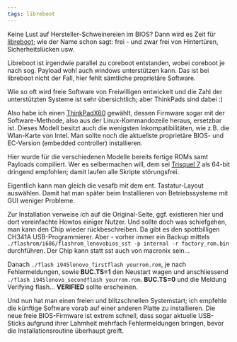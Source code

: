```yaml
---
tags: libreboot
---
```

Keine Lust auf Hersteller-Schweinereien im BIOS? Dann wird es Zeit für [libreboot](https://libreboot.org/); wie der Name schon sagt: frei - und zwar frei von Hintertüren, Sicherheitslücken usw.

Libreboot ist irgendwie parallel zu coreboot entstanden, wobei coreboot je nach sog. Payload wohl auch windows unterstützen kann. Das ist bei libreboot nicht der Fall, hier fehlt sämtliche proprietäre Software.

Wie so oft wird freie Software von Freiwilligen entwickelt und die Zahl der unterstützten Systeme ist sehr übersichtlich; aber ThinkPads sind dabei :)

Also habe ich einen [ThinkPadX60](https://thinkwiki.de/X60) gewählt, dessen Firmware sogar mit der Software-Methode, also aus der Linux-Kommandozeile heraus, ersetzbar ist. Dieses Modell besitzt auch die wenigsten Inkompatibilitäten, wie z.B. die Wlan-Karte von Intel. Man sollte noch die aktuellste proprietäre BIOS- und EC-Version (embedded controller) installieren.

Hier wurde für die verschiedenen Modelle bereits fertige ROMs samt Payloads compiliert. Wer es selbermachen will, dem sei [Trisquel 7](https://trisquel.info/de) als 64-bit dringend empfohlen; damit laufen alle Skripte störungsfrei.

Eigentlich kann man gleich die vesafb mit dem ent. Tastatur-Layout auswählen. Damit hat man später beim Installieren von Betriebssysteme mit GUI weniger Probleme.

Zur Installation verweise ich auf die Original-Seite, ggf. existieren hier und dort vereinfachte Howtos einiger Nutzer. Und sollte doch was schiefgehen, man kann den Chip wieder rückbeschreiben. Da gibt es den spottbilligen CH341A USB-Programmierer. Aber - vorher immer ein Backup mittels `./flashrom/i686/flashrom_lenovobios_sst -p internal -r factory_rom.bin` durchführen. Der Chip kann statt sst auch von macronix sein...

Danach `./flash i945lenovo_firstflash yourrom.rom`, je nach Fehlermeldungen, sowie **BUC.TS=1** den Neustart wagen und anschliessend `./flash i945lenovo_secondflash yourrom.rom`. **BUC.TS=0** und die Meldung Verifying flash... **VERIFIED** sollte erscheinen.

Und nun hat man einen freien und blitzschnellen Systemstart; ich empfehle die künftige Software vorab auf einer anderen Platte zu installieren. Die neue freie BIOS-Firmware ist extrem schnell, dass sogar aktuelle USB-Sticks aufgrund ihrer Lahmheit mehrfach Fehlermeldungen bringen, bevor die Installationsroutine überhaupt greift.
